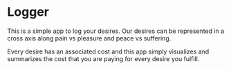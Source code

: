 # Logger

This is a simple app to log your desires. Our desires can be represented in a cross axis along pain vs pleasure and peace vs suffering.

Every desire has an associated cost and this app simply visualizes and summarizes the cost that you are paying for every desire you fulfill.
